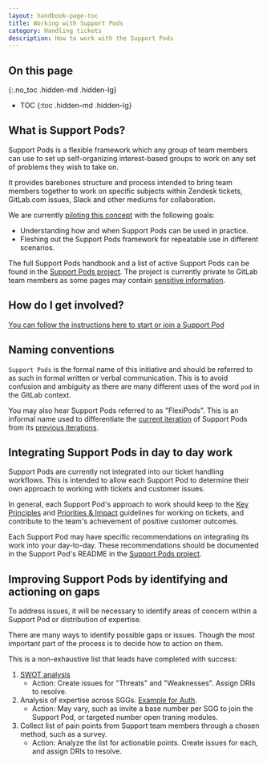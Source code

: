 ```yaml
---
layout: handbook-page-toc
title: Working with Support Pods
category: Handling tickets
description: How to work with the Support Pods
---
```


## On this page
{:.no_toc .hidden-md .hidden-lg}

- TOC
{:toc .hidden-md .hidden-lg}

## What is Support Pods?

Support Pods is a flexible framework which any group of team members can use to
set up self-organizing interest-based groups to work on any set of problems they
wish to take on.

It provides barebones structure and process intended to bring team members
together to work on specific subjects within Zendesk tickets, GitLab.com issues,
Slack and other mediums for collaboration.

We are currently [piloting this concept](https://gitlab.com/groups/gitlab-com/support/-/epics/191)
with the following goals:

- Understanding how and when Support Pods can be used in practice.
- Fleshing out the Support Pods framework for repeatable use in different scenarios.

The full Support Pods handbook and a list of active Support Pods can be found in
the [Support Pods project](https://gitlab.com/gitlab-com/support/support-pods).
The project is currently private to GitLab team members as some pages may
contain [sensitive information](/handbook/legal/safe-framework/).

## How do I get involved?

[You can follow the instructions here to start or join a Support Pod](https://gitlab.com/gitlab-com/support/support-pods/-/tree/main/_Handbook)

## Naming conventions

`Support Pods` is the formal name of this initiative and should be referred to
as such in formal written or verbal communication. This is to avoid confusion
and ambiguity as there are many different uses of the word `pod` in the GitLab
context.

You may also hear Support Pods referred to as "FlexiPods". This is an informal
name used to differentiate the [current iteration](https://gitlab.com/groups/gitlab-com/support/-/epics/191)
of Support Pods from its [previous iterations](https://gitlab.com/gitlab-com/support/support-pods/-/blob/main/_Handbook/History.ad).

## Integrating Support Pods in day to day work

Support Pods are currently not integrated into our ticket handling workflows.
This is intended to allow each Support Pod to determine their own approach to
working with tickets and customer issues.

In general, each Support Pod's approach to work should keep to the
[Key Principles](/handbook/support/workflows/working-on-tickets.html#key-principles)
and [Priorities & Impact](/handbook/support/workflows/working-on-tickets.html#priorities-and-impact)
guidelines for working on tickets, and contribute to the team's achievement of
positive customer outcomes.

Each Support Pod may have specific recommendations on integrating its work into
your day-to-day. These recommendations should be documented in the Support Pod's
README in the [Support Pods project](https://gitlab.com/gitlab-com/support/support-pods).

## Improving Support Pods by identifying and actioning on gaps

To address issues, it will be necessary to identify areas of concern within a Support Pod or distribution of expertise.

There are many ways to identify possible gaps or issues.
Though the most important part of the process is to decide how to action on them.

This is a non-exhaustive list that leads have completed with success:

1. [SWOT analysis](https://en.wikipedia.org/wiki/SWOT_analysis)
   - Action: Create issues for "Threats" and "Weaknesses". Assign DRIs to resolve.
1. Analysis of expertise across SGGs. [Example for Auth](https://gitlab.com/gitlab-com/support/support-team-meta/-/issues/4920).
   - Action: May vary, such as invite a base number per SGG to join the Support Pod, or targeted number open traning modules.
1. Collect list of pain points from Support team members through a chosen method, such as a survey.
   - Action: Analyze the list for actionable points. Create issues for each, and assign DRIs to resolve.
